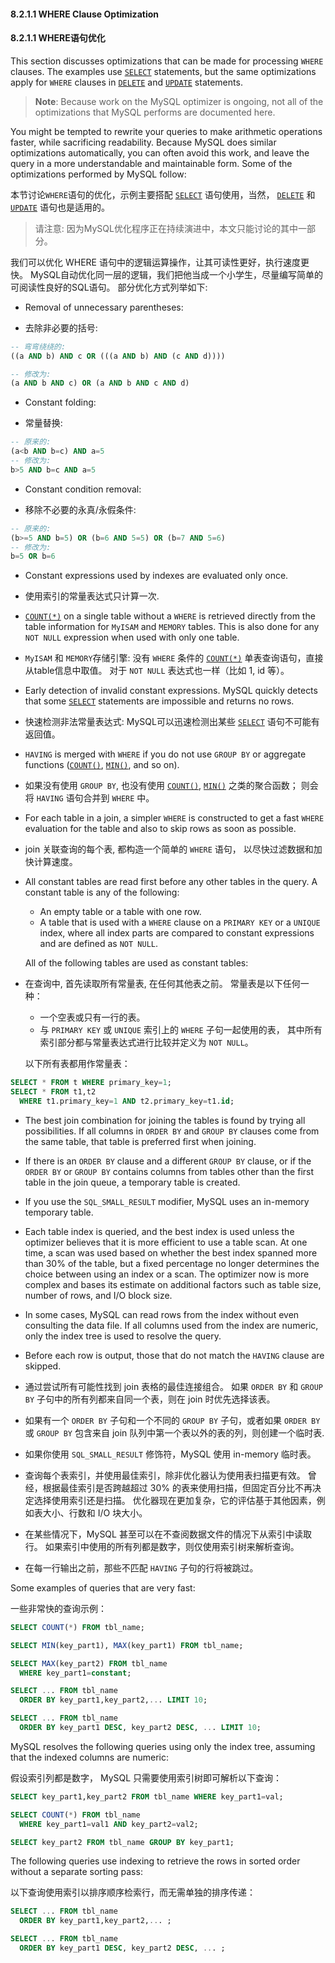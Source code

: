 
#### 8.2.1.1 WHERE Clause Optimization

#### 8.2.1.1 WHERE语句优化


This section discusses optimizations that can be made for processing `WHERE` clauses. The examples use [`SELECT`](https://dev.mysql.com/doc/refman/5.7/en/select.html) statements, but the same optimizations apply for `WHERE` clauses in [`DELETE`](https://dev.mysql.com/doc/refman/5.7/en/delete.html) and [`UPDATE`](https://dev.mysql.com/doc/refman/5.7/en/update.html) statements.

> **Note**:
> Because work on the MySQL optimizer is ongoing, not all of the optimizations that MySQL performs are documented here.

You might be tempted to rewrite your queries to make arithmetic operations faster, while sacrificing readability. Because MySQL does similar optimizations automatically, you can often avoid this work, and leave the query in a more understandable and maintainable form. Some of the optimizations performed by MySQL follow:

本节讨论`WHERE`语句的优化，示例主要搭配 [`SELECT`](https://dev.mysql.com/doc/refman/5.7/en/select.html) 语句使用，当然， [`DELETE`](https://dev.mysql.com/doc/refman/5.7/en/delete.html) 和 [`UPDATE`](https://dev.mysql.com/doc/refman/5.7/en/update.html) 语句也是适用的。

> 请注意: 因为MySQL优化程序正在持续演进中，本文只能讨论的其中一部分。

我们可以优化 WHERE 语句中的逻辑运算操作，让其可读性更好，执行速度更快。
MySQL自动优化同一层的逻辑，我们把他当成一个小学生，尽量编写简单的可阅读性良好的SQL语句。
部分优化方式列举如下:

- Removal of unnecessary parentheses:

- 去除非必要的括号:

```sql
-- 弯弯绕绕的:
((a AND b) AND c OR (((a AND b) AND (c AND d))))

-- 修改为:
(a AND b AND c) OR (a AND b AND c AND d)
```

- Constant folding:

- 常量替换:

```sql
-- 原来的:
(a<b AND b=c) AND a=5
-- 修改为:
b>5 AND b=c AND a=5
```

- Constant condition removal:

- 移除不必要的永真/永假条件:

```sql
-- 原来的:
(b>=5 AND b=5) OR (b=6 AND 5=5) OR (b=7 AND 5=6)
-- 修改为:
b=5 OR b=6
```

- Constant expressions used by indexes are evaluated only once.

- 使用索引的常量表达式只计算一次.

- [`COUNT(*)`](https://dev.mysql.com/doc/refman/5.7/en/aggregate-functions.html#function_count) on a single table without a `WHERE` is retrieved directly from the table information for `MyISAM` and `MEMORY` tables. This is also done for any `NOT NULL` expression when used with only one table.

- `MyISAM` 和 `MEMORY`存储引擎: 没有 `WHERE` 条件的 [`COUNT(*)`](https://dev.mysql.com/doc/refman/5.7/en/aggregate-functions.html#function_count) 单表查询语句，直接从table信息中取值。 对于 `NOT NULL` 表达式也一样（比如 1, id 等）。

- Early detection of invalid constant expressions. MySQL quickly detects that some [`SELECT`](https://dev.mysql.com/doc/refman/5.7/en/select.html) statements are impossible and returns no rows.

- 快速检测非法常量表达式: MySQL可以迅速检测出某些 [`SELECT`](https://dev.mysql.com/doc/refman/5.7/en/select.html) 语句不可能有返回值。

- `HAVING` is merged with `WHERE` if you do not use `GROUP BY` or aggregate functions ([`COUNT()`](https://dev.mysql.com/doc/refman/5.7/en/aggregate-functions.html#function_count), [`MIN()`](https://dev.mysql.com/doc/refman/5.7/en/aggregate-functions.html#function_min), and so on).

- 如果没有使用 `GROUP BY`, 也没有使用 [`COUNT()`](https://dev.mysql.com/doc/refman/5.7/en/aggregate-functions.html#function_count), [`MIN()`](https://dev.mysql.com/doc/refman/5.7/en/aggregate-functions.html#function_min) 之类的聚合函数； 则会将 `HAVING` 语句合并到 `WHERE` 中。

- For each table in a join, a simpler `WHERE` is constructed to get a fast `WHERE` evaluation for the table and also to skip rows as soon as possible.

- join 关联查询的每个表, 都构造一个简单的 `WHERE` 语句， 以尽快过滤数据和加快计算速度。

- All constant tables are read first before any other tables in the query. A constant table is any of the following:

  * An empty table or a table with one row.
  * A table that is used with a `WHERE` clause on a `PRIMARY KEY` or a `UNIQUE` index, where all index parts are compared to constant expressions and are defined as `NOT NULL`.

  All of the following tables are used as constant tables:

- 在查询中, 首先读取所有常量表, 在任何其他表之前。 常量表是以下任何一种：

   * 一个空表或只有一行的表。
   * 与 `PRIMARY KEY` 或 `UNIQUE` 索引上的  `WHERE` 子句一起使用的表， 其中所有索引部分都与常量表达式进行比较并定义为 `NOT NULL`。

   以下所有表都用作常量表：


```sql
SELECT * FROM t WHERE primary_key=1;
SELECT * FROM t1,t2
  WHERE t1.primary_key=1 AND t2.primary_key=t1.id;
```

- The best join combination for joining the tables is found by trying all possibilities. If all columns in `ORDER BY` and `GROUP BY` clauses come from the same table, that table is preferred first when joining.

- If there is an `ORDER BY` clause and a different `GROUP BY` clause, or if the `ORDER BY` or `GROUP BY` contains columns from tables other than the first table in the join queue, a temporary table is created.

- If you use the `SQL_SMALL_RESULT` modifier, MySQL uses an in-memory temporary table.

- Each table index is queried, and the best index is used unless the optimizer believes that it is more efficient to use a table scan. At one time, a scan was used based on whether the best index spanned more than 30% of the table, but a fixed percentage no longer determines the choice between using an index or a scan. The optimizer now is more complex and bases its estimate on additional factors such as table size, number of rows, and I/O block size.

- In some cases, MySQL can read rows from the index without even consulting the data file. If all columns used from the index are numeric, only the index tree is used to resolve the query.

- Before each row is output, those that do not match the `HAVING` clause are skipped.

- 通过尝试所有可能性找到 join 表格的最佳连接组合。 如果 `ORDER BY` 和 `GROUP BY` 子句中的所有列都来自同一个表，则在 join 时优先选择该表。

- 如果有一个 `ORDER BY` 子句和一个不同的 `GROUP BY` 子句，或者如果 `ORDER BY` 或 `GROUP BY` 包含来自 join 队列中第一个表以外的表的列，则创建一个临时表.

- 如果你使用 `SQL_SMALL_RESULT` 修饰符，MySQL 使用 in-memory 临时表。

- 查询每个表索引，并使用最佳索引，除非优化器认为使用表扫描更有效。 曾经，根据最佳索引是否跨越超过 30% 的表来使用扫描，但固定百分比不再决定选择使用索引还是扫描。 优化器现在更加复杂，它的评估基于其他因素，例如表大小、行数和 I/O 块大小。

- 在某些情况下，MySQL 甚至可以在不查阅数据文件的情况下从索引中读取行。 如果索引中使用的所有列都是数字，则仅使用索引树来解析查询。

- 在每一行输出之前，那些不匹配 `HAVING` 子句的行将被跳过。


Some examples of queries that are very fast:

一些非常快的查询示例：

```sql
SELECT COUNT(*) FROM tbl_name;

SELECT MIN(key_part1), MAX(key_part1) FROM tbl_name;

SELECT MAX(key_part2) FROM tbl_name
  WHERE key_part1=constant;

SELECT ... FROM tbl_name
  ORDER BY key_part1,key_part2,... LIMIT 10;

SELECT ... FROM tbl_name
  ORDER BY key_part1 DESC, key_part2 DESC, ... LIMIT 10;
```

MySQL resolves the following queries using only the index tree, assuming that the indexed columns are numeric:

假设索引列都是数字， MySQL 只需要使用索引树即可解析以下查询：

```sql
SELECT key_part1,key_part2 FROM tbl_name WHERE key_part1=val;

SELECT COUNT(*) FROM tbl_name
  WHERE key_part1=val1 AND key_part2=val2;

SELECT key_part2 FROM tbl_name GROUP BY key_part1;
```

The following queries use indexing to retrieve the rows in sorted order without a separate sorting pass:

以下查询使用索引以排序顺序检索行，而无需单独的排序传递：

```sql
SELECT ... FROM tbl_name
  ORDER BY key_part1,key_part2,... ;

SELECT ... FROM tbl_name
  ORDER BY key_part1 DESC, key_part2 DESC, ... ;
```
